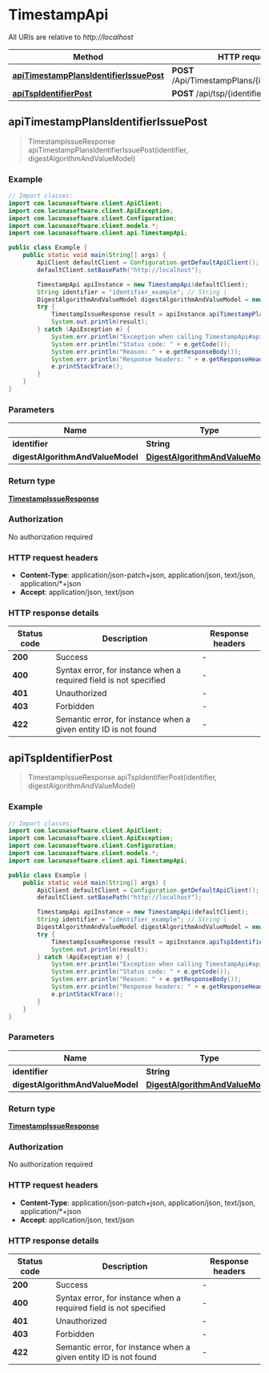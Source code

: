 # TimestampApi

All URIs are relative to *http://localhost*

| Method | HTTP request | Description |
|------------- | ------------- | -------------|
| [**apiTimestampPlansIdentifierIssuePost**](TimestampApi.md#apiTimestampPlansIdentifierIssuePost) | **POST** /Api/TimestampPlans/{identifier}/Issue |  |
| [**apiTspIdentifierPost**](TimestampApi.md#apiTspIdentifierPost) | **POST** /api/tsp/{identifier} |  |



## apiTimestampPlansIdentifierIssuePost

> TimestampIssueResponse apiTimestampPlansIdentifierIssuePost(identifier, digestAlgorithmAndValueModel)



### Example

```java
// Import classes:
import com.lacunasoftware.client.ApiClient;
import com.lacunasoftware.client.ApiException;
import com.lacunasoftware.client.Configuration;
import com.lacunasoftware.client.models.*;
import com.lacunasoftware.client.api.TimestampApi;

public class Example {
    public static void main(String[] args) {
        ApiClient defaultClient = Configuration.getDefaultApiClient();
        defaultClient.setBasePath("http://localhost");

        TimestampApi apiInstance = new TimestampApi(defaultClient);
        String identifier = "identifier_example"; // String | 
        DigestAlgorithmAndValueModel digestAlgorithmAndValueModel = new DigestAlgorithmAndValueModel(); // DigestAlgorithmAndValueModel | 
        try {
            TimestampIssueResponse result = apiInstance.apiTimestampPlansIdentifierIssuePost(identifier, digestAlgorithmAndValueModel);
            System.out.println(result);
        } catch (ApiException e) {
            System.err.println("Exception when calling TimestampApi#apiTimestampPlansIdentifierIssuePost");
            System.err.println("Status code: " + e.getCode());
            System.err.println("Reason: " + e.getResponseBody());
            System.err.println("Response headers: " + e.getResponseHeaders());
            e.printStackTrace();
        }
    }
}
```

### Parameters


| Name | Type | Description  | Notes |
|------------- | ------------- | ------------- | -------------|
| **identifier** | **String**|  | |
| **digestAlgorithmAndValueModel** | [**DigestAlgorithmAndValueModel**](DigestAlgorithmAndValueModel.md)|  | [optional] |

### Return type

[**TimestampIssueResponse**](TimestampIssueResponse.md)

### Authorization

No authorization required

### HTTP request headers

- **Content-Type**: application/json-patch+json, application/json, text/json, application/*+json
- **Accept**: application/json, text/json


### HTTP response details
| Status code | Description | Response headers |
|-------------|-------------|------------------|
| **200** | Success |  -  |
| **400** | Syntax error, for instance when a required field is not specified |  -  |
| **401** | Unauthorized |  -  |
| **403** | Forbidden |  -  |
| **422** | Semantic error, for instance when a given entity ID is not found |  -  |


## apiTspIdentifierPost

> TimestampIssueResponse apiTspIdentifierPost(identifier, digestAlgorithmAndValueModel)



### Example

```java
// Import classes:
import com.lacunasoftware.client.ApiClient;
import com.lacunasoftware.client.ApiException;
import com.lacunasoftware.client.Configuration;
import com.lacunasoftware.client.models.*;
import com.lacunasoftware.client.api.TimestampApi;

public class Example {
    public static void main(String[] args) {
        ApiClient defaultClient = Configuration.getDefaultApiClient();
        defaultClient.setBasePath("http://localhost");

        TimestampApi apiInstance = new TimestampApi(defaultClient);
        String identifier = "identifier_example"; // String | 
        DigestAlgorithmAndValueModel digestAlgorithmAndValueModel = new DigestAlgorithmAndValueModel(); // DigestAlgorithmAndValueModel | 
        try {
            TimestampIssueResponse result = apiInstance.apiTspIdentifierPost(identifier, digestAlgorithmAndValueModel);
            System.out.println(result);
        } catch (ApiException e) {
            System.err.println("Exception when calling TimestampApi#apiTspIdentifierPost");
            System.err.println("Status code: " + e.getCode());
            System.err.println("Reason: " + e.getResponseBody());
            System.err.println("Response headers: " + e.getResponseHeaders());
            e.printStackTrace();
        }
    }
}
```

### Parameters


| Name | Type | Description  | Notes |
|------------- | ------------- | ------------- | -------------|
| **identifier** | **String**|  | |
| **digestAlgorithmAndValueModel** | [**DigestAlgorithmAndValueModel**](DigestAlgorithmAndValueModel.md)|  | [optional] |

### Return type

[**TimestampIssueResponse**](TimestampIssueResponse.md)

### Authorization

No authorization required

### HTTP request headers

- **Content-Type**: application/json-patch+json, application/json, text/json, application/*+json
- **Accept**: application/json, text/json


### HTTP response details
| Status code | Description | Response headers |
|-------------|-------------|------------------|
| **200** | Success |  -  |
| **400** | Syntax error, for instance when a required field is not specified |  -  |
| **401** | Unauthorized |  -  |
| **403** | Forbidden |  -  |
| **422** | Semantic error, for instance when a given entity ID is not found |  -  |

